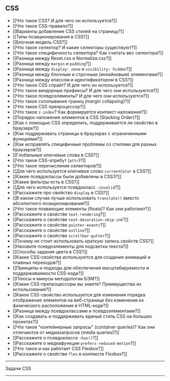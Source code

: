 
## CSS

- [[Что такое CSS? И для чего он используется?]]
- [[Что такое CSS-правило?]]
- [[Варианты добавление CSS стилей на страницу?]]
- [[Типы позиционирования в CSS?]]
- [[Блочная модель CSS?]]
- [[Что такое селектор? И какие селекторы существуют?]]
- [[Что такое специфичность селектора? Как считать вес селектора?]]
- [[Разница между Reset.css и Normalize.css?]]
- [[Разница между `margin` и `padding`?]]
- [[Разница между `display: none` и `visibility: hidden`?]]
- [[Разница между блочным и строчным (инлайновым) элементами?]]
- [[Разница между классом и идентификатором в CSS?]]
- [[Что такое CSS спрайт? И для чего он используется?]]
- [[Что такое вендорные префиксы? И для чего они используются?]]
- [[Что такое псевдоэлементы? И для чего они используются?]]
- [[Что такое схлопывание границ (margin collapsing)?]]
- [[Что такое CSS препроцессор?]]
- [[Что такое `z-index`? Как формируется контекст наложения?]]
- [[Порядок наложения элементов в CSS (Stacking Order)?]]
- [[Как с помощью CSS определить, поддерживается ли свойство в браузере?]]
- [[Как поддерживать страницы в браузерах с ограниченными функциями?]]
- [[Как исправлять специфичные проблемы со стилями для разных браузеров?]]
- [[Глобальные ключевые слова в CSS?]]
- [[Что такое CSS-атрибут (`attr`)?]]
- [[Что такое перечисление селекторов?]]
- [[Для чего используется ключевое слово `currentColor` в CSS?]]
- [[Какие псевдоклассы были добавлены в CSS3?]]
- [[Какие фильтры есть в CSS?]]
- [[Для чего используется псевдокласс `:invalid`?]]
- [[Расскажите про свойство `display` в CSS?]]
- [[В каком случае лучше использовать `translate()` вместо абсолютного позиционирования?]]
- [[Что такое плавающие элементы (floats)? Как они работают?]]
- [[Расскажите о свойстве `text-rendering`?]]
- [[Расскажите о свойстве `text-decoration-skip-ink`?]]
- [[Расскажите о свойстве `pointer-events`?]]
- [[Расскажите о свойстве `outline`?]]
- [[Расскажите о свойстве `scrollbar-gutter`?]]
- [[Почему не стоит использовать краткую запись свойств CSS?]]
- [[Назовите псевдоэлементы для подсветки текста?]]
- [[Способы задания цвета в CSS?]]
- [[Какие CSS-свойства используются для создания анимаций и плавных переходов?]]
- [[Принципы и подходы для обеспечения масштабируемости и поддерживаемости CSS-кода?]]
- [[Плюсы и минусы методологии БЭМ?]]
- [[Какие CSS-препроцессоры вы знаете? Преимущества их использования?]]
- [[Какое CSS-свойство используется для изменения порядка отображения элементов на веб-странице без изменения их физического расположения в HTML-коде?]]
- [[Разница между псевдоклассами и псевдоэлементами?]]
- [[Как создавать и поддерживать единый стиль CSS на больших проектах?]]
- [[Что такое "контейнерные запросы" (container queries)? Как они отличаются от медиазапросов (media queries)?]]
- [[Расскажите о псевдоклассе `:has()`?]]
- [[Расскажите о медиафункции `prefers-reduced-motion`?]]
- [[Что такое и как работает CSS Flexbox?]]
- [[Расскажите о свойстве `flex` в контексте Flexbox?]]

---

Задачи CSS

---
